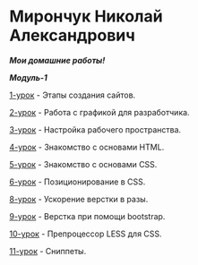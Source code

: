 # Мирончук Николай Александрович
 ***Мои домашние работы!***
 
 ***Модуль-1***
 
[1-урок](https://cloud.mail.ru/public/8jte/y8VT1qNX3 "Этапы создания сайтов.") - Этапы создания сайтов.

[2-урок](https://yadi.sk/d/NXuGYu2h3NM63N "Работа с графикой для разработчика.") - Работа с графикой для разработчика.

[3-урок](https://yadi.sk/d/EItYMuA63NM6bQ "Настройка рабочего пространства.") - Настройка рабочего пространства.

[4-урок](https://yadi.sk/d/rw8vixZh3NM77j "Знакомство с основами HTML.") - Знакомство с основами HTML.

[5-урок](https://yadi.sk/d/JTFb3UNU3NM7Vd "Знакомство с основами CSS.") - Знакомство с основами CSS.

[6-урок](https://yadi.sk/d/mmBvp3H-3NM7eg "Позиционирование в CSS.") - Позиционирование в CSS.

[8-урок](https://yadi.sk/d/8VVzVU673NM8RJ "Ускорение верстки в разы.") - Ускорение верстки в разы.

[9-урок](https://yadi.sk/d/S5PyvtoY3NM8pR "Верстка при помощи bootstrap.") - Верстка при помощи bootstrap.

[10-урок](https://yadi.sk/d/0NlAeYwi3NM9BB "Препроцессор LESS для CSS.") - Препроцессор LESS для CSS.

[11-урок](https://yadi.sk/d/5RGR_9Z83NM9U2 "Сниппеты.") - Сниппеты.
